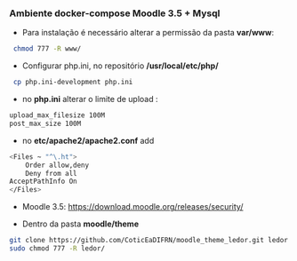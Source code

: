 ### Ambiente docker-compose Moodle 3.5 + Mysql

* Para instalação é necessário alterar a permissão da pasta **var/www**:
 ```sh
  chmod 777 -R www/
  ```

* Configurar php.ini, no repositório **/usr/local/etc/php/**
 ```sh
  cp php.ini-development php.ini
  ```
* no **php.ini** alterar o limite de upload :
```sh
upload_max_filesize 100M
post_max_size 100M
  ```
* no **etc/apache2/apache2.conf** add 
```sh
<Files ~ "^\.ht">
    Order allow,deny
    Deny from all
AcceptPathInfo On
</Files>
  ```
* Moodle 3.5: https://download.moodle.org/releases/security/


* Dentro da pasta **moodle/theme**
```sh
git clone https://github.com/CoticEaDIFRN/moodle_theme_ledor.git ledor
sudo chmod 777 -R ledor/

```
